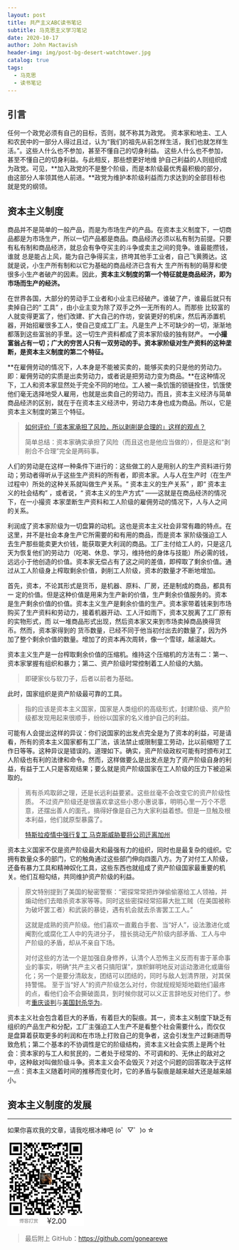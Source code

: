 ```yaml
---
layout: post
title: 共产主义ABC读书笔记
subtitle: 马克思主义学习笔记
date: 2020-10-17
author: John Mactavish
header-img: img/post-bg-desert-watchtower.jpg
catalog: true
tags:
  - 马克思
  - 读书笔记
---
```


## 引言

任何一个政党必须有自己的目标，否则，就不称其为政党。
资本家和地主、工人和农民中的一部分人得过且过，认为“我们的祖先从前怎样生活，我们也就怎样生活。”。这些人什么也不参加，甚至不懂自己的切身利益。
 这些人什么也不参加，甚至不懂自己的切身利益。与此相反，那些想更好地维
护自己利益的人则组织成为政党。可见，**加入政党的不是整个阶级，而是本阶级最优秀最积极的部分，由这部分人率领其他人前进。**政党为维护本阶级利益而力求达到的全部目标也就是党的纲领。

## 资本主义制度

商品并不是简单的一般产品，而是为市场生产的产品。在资本主义制度下，一切商品都是为市场生产，所以一切产品都是商品。商品经济必须以私有制为前提。只要有私有制和商品经济，就总会有争夺买主的斗争或卖主之间的竞争。谁最能攒钱，谁就
总是能占上风，能为自己争得买主，挤垮其他手工业者，自己飞黄腾达。这就是说，小生产所有制和以它为基础的商品经济已含有大
生产所有制的萌芽和使很多小生产者破产的因素。因此，**资本主义制度的第一个特征就是商品经济，即为市场而生产的经济。**

在世界各国，大部分的劳动手工业者和小业主已经破产。谁破了产，谁最后就只有卖掉自己的“ 工具” ，由小业主变为除了双手之外一无所有的人。而那些
比较富的人就变得更富了，他们改建、扩大自己的作坊，安装更好的机床，然后再添置机器，开始招雇很多工人，使自己变成工厂主。凡是生产上不可缺少的一切，渐渐地都落到这些富翁的手里。这一切生产资料都成了资本家阶级的独有财产。
**一小撮富翁占有一切；广大的穷苦人只有一双劳动的手。资本家阶级对生产资料的这种垄断，是资本主义制度的第二个特征。**

**在雇佣劳动的情况下，人本身是不能被买卖的，能够买卖的只是他的劳动力。即：雇佣劳动的实质是出卖劳动力，或者说是把劳动力变为商品。**在这种情况下，工人和资本家显然处于完全不同的地位。工人被一条饥饿的锁链拴住，饥饿使他们毫无选择地受人雇用，也就是出卖自己的劳动力。而且，资本主义经济与简单商品经济的区别，就在于在资本主义经济中，劳动力本身也成为商品。所以，它是资本主义制度的第三个特征。

> [如何评价「资本家承担了风险，所以剥削是合理的」这样的观点？](https://www.zhihu.com/question/416920766)
>
> 简单总结：资本家确实承担了风险（而且这也是他应当做的），但是这和“剥削合不合理”完全是两码事。

人们的劳动是在这样一种条件下进行的：这些做工的人是用别人的生产资料进行劳动；劳动者得听从于这些生产资料的所有者，即资本家。人与人在生产时（在生产过程中）所处的这种关系就叫做生产关系。“ 资本主义的生产关系” ，即“ 资本主义的社会结构” ，或者说，“ 资本主义的生产方式” ——这就是在商品经济的情况下，在一小撮资
本家垄断生产资料和工人阶级的雇佣劳动的情况下，人与人之间的关系。

利润成了资本家阶级为一切盘算的动机。这也是资本主义社会非常有趣的特点。在这里，并不是社会本身生产它所需要的和有用的商品，而是资本
家阶级强迫工人去生产那些能卖更大价钱，能获取更大利润的商品。工厂主付给工人的，只是这几天为恢复他们的劳动力（吃喝、休息、学习，维持他的身体与技能）所必需的钱，远远小于他创造的价值。资本家无偿占有了这之间的差值，即榨取了剩余价值。通过从工人阶级身上榨取剩余价值，剥削工人阶级，资本的数量才不断地增加。

首先，资本，不论其形式是货币，是机器、原料、厂房，还是制成的商品，都具有一
定的价值。但是这种价值是用来为生产新的价值，生产剩余价值服务的。资本是生产剩余价值的价值。资本主义生产是剩余价值的生产。资本家带着钱来到市场购买了生产资料和劳动力，接着机器开动、工人汗如雨下，资本又脱离了工厂原有的实物形式，而
以一堆商品形式出现，然后资本家又来到市场卖掉商品换得货币。然而，资本家得到的
货币数量，已经不同于他当初付出去的数量了，因为外加了整个剩余价值的数量。增加了的资本再次周转，像一个雪球，越滚越大。

资本主义生产是一台榨取剩余价值的压缩机。维持这个压缩机的方法有二：第一、资本家掌握有组织和暴力；第二、资产阶级时常控制着工人阶级的大脑。

> 即硬家伙与软刀子，后者以前者为基础。

此时，国家组织是资产阶级最可靠的工具。

> 指的应该是资本主义国家，国家是人类组织的高级形式，封建阶级、资产阶级都发现用起来很顺手，纷纷以国家的名义维护自己的利益。

可能有人会提出这样的异议：你们说国家的出发点完全是为了资本的利益，可是请看，所有的资本主义国家都有工厂法，该法禁止或限制童工劳动，比以前缩短了工作日等等。这种异议是错误的。道理如下。确实，资产阶级政权可能有时颁布对工人阶级也有利的法律和命令。然而，这样做要么是出发点是为了资产阶级自身的利益，有益于工人只是客观结果；要么就是资产阶级国家在工人阶级的压力下被迫采取的。

> 焉有杀鸡取卵之理，还是长远利益要紧。这些丝毫不会改变它的资产阶级性质。
> 不过资产阶级还是很喜欢拿这些小恩小惠说事，明明心里一万个不愿意，还摆出善人的面孔，搞得好像是自己为大家利益着想。但是一旦触及根本利益，他们就原型暴露了。
> 
> [特斯拉疫情中强行复工 马克斯威胁要将公司迁离加州](https://www.sohu.com/a/394647298_120399716)

资本主义国家不仅是资产阶级最大和最强有力的组织，同时也是最复杂的组织。它拥有数量众多的部门，它的触角通过这些部门伸向四面八方。为了对付工人阶级，还备有暴力工具和精神奴化工具，这些东西也就组成了资产阶级国家最重要的机关。他们互相勾结，共同维护资产阶级的利益。

> 原文特别提到了美国的秘密警察：“密探常常把炸弹偷偷塞给工人领袖，并煽动他们去暗杀资本家等等。同时这些密探经常招募大批工贼（在美国被称为破坏罢工者）和武装的暴徒，遇有机会就去杀害罢工工人。”
> 
> 这就是成熟的资产阶级。他们喜欢一直戴白手套、当“好人”，设法激进化或阉割化或腐化工人中的先进分子，
> 擅长挑动无产阶级内部矛盾、工人与中产阶级的矛盾，却从不亲自下场。
> 
> 对付这些的方法一个是加强自身修养，认清个人恐怖主义反而有害于革命事业的事实，明确“共产主义者只搞阳谋”，旗帜鲜明地反对运动激进化或庸俗化；另一个是要分清敌友，团结可以团结的，同时与敌人划清界限，对其保持警惕。
> 至于当“好人”的资产阶级怎么对付，你就规规矩矩地戳他们最疼的点，看他们会不会撕破面具，到时候你就可以义正言辞地反对他们了。参考[重庆谈判](https://baike.baidu.com/item/%E9%87%8D%E5%BA%86%E8%B0%88%E5%88%A4/1413)与[美国封杀华为](https://www.bilibili.com/video/BV1QA411a7bj?from=search&seid=16162772592058677853)。

资本主义社会包含着巨大的矛盾，有着巨大的裂痕。其一，资本主义制度下缺乏有组织的产品生产和分配，工厂主强迫工人生产不是看整个社会需要什么，而仅仅
是盘算着获取更多的利润和在市场上打败自己的竞争者，这会引发生产过剩进而导致危机；第二个基本的不协调性是它的阶级结构，资本主义社会实质上是两个社会：资本家的与工人和贫民的，二者处于经常的、不可调和的、无休止的敌对之中，这种敌对叫做阶级斗争。资本主义会不会毁灭？对这个问题的回答取决于这样一点：资本主义随着时间的推移而变化时，它的矛盾与裂痕是越来越大还是越来越小。

## 资本主义制度的发展
---
如果你喜欢我的文章，请我吃根冰棒吧  (o゜▽゜)o ☆

![contribution](https://raw.githubusercontent.com/gonearewe/gonearewe.github.io/master/img/contribution.jpg)

> 最后附上 GitHub：<https://github.com/gonearewe>
